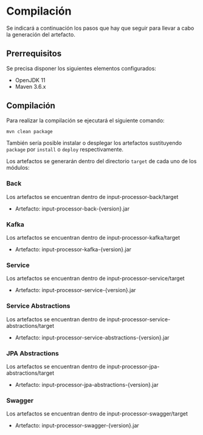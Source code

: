 # Compilación

Se indicará a continuación los pasos que hay que seguir para llevar a cabo la generación del artefacto.

## Prerrequisitos

Se precisa disponer los siguientes elementos configurados:

* OpenJDK 11
* Maven 3.6.x

## Compilación

Para realizar la compilación se ejecutará el siguiente comando:

```bash
mvn clean package
```

También sería posible instalar o desplegar los artefactos sustituyendo `package` por `install` o `deploy` respectivamente.

Los artefactos se generarán dentro del directorio `target` de cada uno de los módulos:

### Back

Los artefactos se encuentran dentro de input-processor-back/target

* Artefacto: input-processor-back-{version}.jar

### Kafka

Los artefactos se encuentran dentro de input-processor-kafka/target

* Artefacto: input-processor-kafka-{version}.jar

### Service

Los artefactos se encuentran dentro de input-processor-service/target

* Artefacto: input-processor-service-{version}.jar

### Service Abstractions

Los artefactos se encuentran dentro de input-processor-service-abstractions/target

* Artefacto: input-processor-service-abstractions-{version}.jar

### JPA Abstractions

Los artefactos se encuentran dentro de input-processor-jpa-abstractions/target

* Artefacto: input-processor-jpa-abstractions-{version}.jar

### Swagger

Los artefactos se encuentran dentro de input-processor-swagger/target

* Artefacto: input-processor-swagger-{version}.jar
